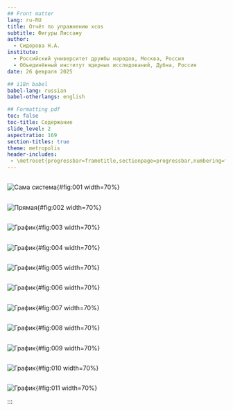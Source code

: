 ```yaml
---
## Front matter
lang: ru-RU
title: Отчёт по упражнению xcos
subtitle: Фигуры Лиссажу
author:
  - Сидорова Н.А.
institute:
  - Российский университет дружбы народов, Москва, Россия
  - Объединённый институт ядерных исследований, Дубна, Россия
date: 26 февраля 2025

## i18n babel
babel-lang: russian
babel-otherlangs: english

## Formatting pdf
toc: false
toc-title: Содержание
slide_level: 2
aspectratio: 169
section-titles: true
theme: metropolis
header-includes:
 - \metroset{progressbar=frametitle,sectionpage=progressbar,numbering=fraction}
---
```



##

![Сама система](image/1.jpg){#fig:001 width=70%}

##

![Прямая](image/2.jpg){#fig:002 width=70%}

##

![График](image/3.jpg){#fig:003 width=70%}

##

![График](image/4.jpg){#fig:004 width=70%}

##

![График](image/5.jpg){#fig:005 width=70%}

##

![График](image/6.jpg){#fig:006 width=70%}

##

![График](image/7.jpg){#fig:007 width=70%}

##

![График](image/8.jpg){#fig:008 width=70%}

##

![График](image/9.jpg){#fig:009 width=70%}

##

![График](image/10.jpg){#fig:010 width=70%}

##

![График](image/11.jpg){#fig:011 width=70%}

:::

